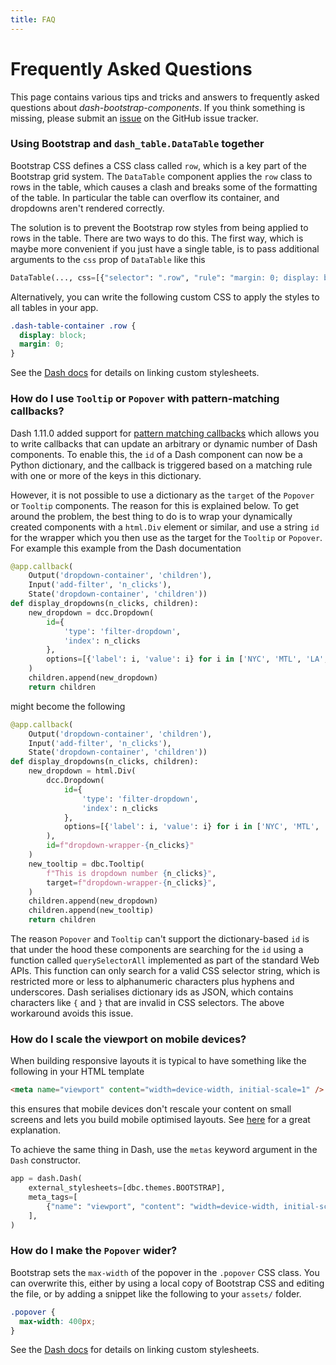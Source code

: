 ```yaml
---
title: FAQ
---
```


# Frequently Asked Questions

This page contains various tips and tricks and answers to frequently asked questions about _dash-bootstrap-components_. If you think something is missing, please submit an [issue][issue] on the GitHub issue tracker.

### Using Bootstrap and `dash_table.DataTable` together

Bootstrap CSS defines a CSS class called `row`, which is a key part of the Bootstrap grid system. The `DataTable` component applies the `row` class to rows in the table, which causes a clash and breaks some of the formatting of the table. In particular the table can overflow its container, and dropdowns aren't rendered correctly.

The solution is to prevent the Bootstrap row styles from being applied to rows in the table. There are two ways to do this. The first way, which is maybe more convenient if you just have a single table, is to pass additional arguments to the `css` prop of `DataTable` like this

```python
DataTable(..., css=[{"selector": ".row", "rule": "margin: 0; display: block"}])
```

Alternatively, you can write the following custom CSS to apply the styles to all tables in your app.

```css
.dash-table-container .row {
  display: block;
  margin: 0;
}
```

See the [Dash docs](https://dash.plotly.com/external-resources) for details on linking custom stylesheets.

### How do I use `Tooltip` or `Popover` with pattern-matching callbacks?

Dash 1.11.0 added support for [pattern matching callbacks](https://dash.plotly.com/pattern-matching-callbacks) which allows you to write callbacks that can update an arbitrary or dynamic number of Dash components. To enable this, the `id` of a Dash component can now be a Python dictionary, and the callback is triggered based on a matching rule with one or more of the keys in this dictionary.

However, it is not possible to use a dictionary as the `target` of the `Popover` or `Tooltip` components. The reason for this is explained below. To get around the problem, the best thing to do is to wrap your dynamically created components with a `html.Div` element or similar, and use a string `id` for the wrapper which you then use as the target for the `Tooltip` or `Popover`. For example this example from the Dash documentation

```python
@app.callback(
    Output('dropdown-container', 'children'),
    Input('add-filter', 'n_clicks'),
    State('dropdown-container', 'children'))
def display_dropdowns(n_clicks, children):
    new_dropdown = dcc.Dropdown(
        id={
            'type': 'filter-dropdown',
            'index': n_clicks
        },
        options=[{'label': i, 'value': i} for i in ['NYC', 'MTL', 'LA', 'TOKYO']]
    )
    children.append(new_dropdown)
    return children
```

might become the following

```python
@app.callback(
    Output('dropdown-container', 'children'),
    Input('add-filter', 'n_clicks'),
    State('dropdown-container', 'children'))
def display_dropdowns(n_clicks, children):
    new_dropdown = html.Div(
        dcc.Dropdown(
            id={
                'type': 'filter-dropdown',
                'index': n_clicks
            },
            options=[{'label': i, 'value': i} for i in ['NYC', 'MTL', 'LA', 'TOKYO']]
        ),
        id=f"dropdown-wrapper-{n_clicks}"
    )
    new_tooltip = dbc.Tooltip(
        f"This is dropdown number {n_clicks}",
        target=f"dropdown-wrapper-{n_clicks}",
    )
    children.append(new_dropdown)
    children.append(new_tooltip)
    return children
```

The reason `Popover` and `Tooltip` can't support the dictionary-based `id` is that under the hood these components are searching for the `id` using a function called `querySelectorAll` implemented as part of the standard Web APIs. This function can only search for a valid CSS selector string, which is restricted more or less to alphanumeric characters plus hyphens and underscores. Dash serialises dictionary ids as JSON, which contains characters like `{` and `}` that are invalid in CSS selectors. The above workaround avoids this issue.

### How do I scale the viewport on mobile devices?

When building responsive layouts it is typical to have something like the following in your HTML template

```html
<meta name="viewport" content="width=device-width, initial-scale=1" />
```

this ensures that mobile devices don't rescale your content on small screens and lets you build mobile optimised layouts. See [here](https://developer.mozilla.org/en-US/docs/Mozilla/Mobile/Viewport_meta_tag) for a great explanation.

To achieve the same thing in Dash, use the `metas` keyword argument in the `Dash` constructor.

```python
app = dash.Dash(
    external_stylesheets=[dbc.themes.BOOTSTRAP],
    meta_tags=[
        {"name": "viewport", "content": "width=device-width, initial-scale=1"},
    ],
)
```

### How do I make the `Popover` wider?

Bootstrap sets the `max-width` of the popover in the `.popover` CSS class. You can overwrite this, either by using a local copy of Bootstrap CSS and editing the file, or by adding a snippet like the following to your `assets/` folder.

```css
.popover {
  max-width: 400px;
}
```

See the [Dash docs](https://dash.plotly.com/external-resources) for details on linking custom stylesheets.

[issue]: https://github.com/facultyai/dash-bootstrap-components/issues/new?template=feature.md
